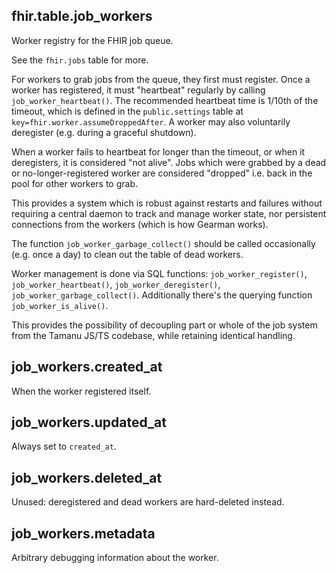 ## fhir.table.job_workers

Worker registry for the FHIR job queue.

See the `fhir.jobs` table for more.

For workers to grab jobs from the queue, they first must register. Once a worker has registered, it
must "heartbeat" regularly by calling `job_worker_heartbeat()`. The recommended heartbeat time is
1/10th of the timeout, which is defined in the `public.settings` table at
`key=fhir.worker.assumeDroppedAfter`. A worker may also voluntarily deregister (e.g. during a
graceful shutdown).

When a worker fails to heartbeat for longer than the timeout, or when it deregisters, it is
considered "not alive". Jobs which were grabbed by a dead or no-longer-registered worker are
considered "dropped" i.e. back in the pool for other workers to grab.

This provides a system which is robust against restarts and failures without requiring a central
daemon to track and manage worker state, nor persistent connections from the workers (which is how
Gearman works).

The function `job_worker_garbage_collect()` should be called occasionally (e.g. once a day) to clean
out the table of dead workers.

Worker management is done via SQL functions: `job_worker_register()`, `job_worker_heartbeat()`,
`job_worker_deregister()`, `job_worker_garbage_collect()`. Additionally there's the querying
function `job_worker_is_alive()`.

This provides the possibility of decoupling part or whole of the job system from the Tamanu JS/TS
codebase, while retaining identical handling.

## job_workers.created_at

When the worker registered itself.

## job_workers.updated_at

Always set to `created_at`.

## job_workers.deleted_at

Unused: deregistered and dead workers are hard-deleted instead.

## job_workers.metadata

Arbitrary debugging information about the worker.

